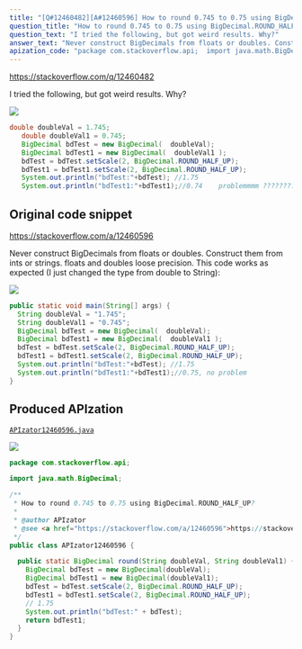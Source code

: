 ```yaml
---
title: "[Q#12460482][A#12460596] How to round 0.745 to 0.75 using BigDecimal.ROUND_HALF_UP?"
question_title: "How to round 0.745 to 0.75 using BigDecimal.ROUND_HALF_UP?"
question_text: "I tried the following, but got weird results. Why?"
answer_text: "Never construct BigDecimals from floats or doubles. Construct them from ints or strings. floats and doubles loose precision. This code works as expected (I just changed the type from double to String):"
apization_code: "package com.stackoverflow.api;  import java.math.BigDecimal;  /**  * How to round 0.745 to 0.75 using BigDecimal.ROUND_HALF_UP?  *  * @author APIzator  * @see <a href=\"https://stackoverflow.com/a/12460596\">https://stackoverflow.com/a/12460596</a>  */ public class APIzator12460596 {    public static BigDecimal round(String doubleVal, String doubleVal1) {     BigDecimal bdTest = new BigDecimal(doubleVal);     BigDecimal bdTest1 = new BigDecimal(doubleVal1);     bdTest = bdTest.setScale(2, BigDecimal.ROUND_HALF_UP);     bdTest1 = bdTest1.setScale(2, BigDecimal.ROUND_HALF_UP);     // 1.75     System.out.println(\"bdTest:\" + bdTest);     return bdTest1;   } }"
---
```


https://stackoverflow.com/q/12460482

I tried the following,
but got weird results. Why?


<div class="code-logo"><img src="/stackoverflow.png" /></div>

```java
double doubleVal = 1.745;
   double doubleVal1 = 0.745;
   BigDecimal bdTest = new BigDecimal(  doubleVal);
   BigDecimal bdTest1 = new BigDecimal(  doubleVal1 );
   bdTest = bdTest.setScale(2, BigDecimal.ROUND_HALF_UP);
   bdTest1 = bdTest1.setScale(2, BigDecimal.ROUND_HALF_UP);
   System.out.println("bdTest:"+bdTest); //1.75
   System.out.println("bdTest1:"+bdTest1);//0.74    problemmmm ????????????
```


## Original code snippet

https://stackoverflow.com/a/12460596

Never construct BigDecimals from floats or doubles. Construct them from ints or strings. floats and doubles loose precision.
This code works as expected (I just changed the type from double to String):

<div class="code-logo"><img src="/stackoverflow.png" /></div>

```java
public static void main(String[] args) {
  String doubleVal = "1.745";
  String doubleVal1 = "0.745";
  BigDecimal bdTest = new BigDecimal(  doubleVal);
  BigDecimal bdTest1 = new BigDecimal(  doubleVal1 );
  bdTest = bdTest.setScale(2, BigDecimal.ROUND_HALF_UP);
  bdTest1 = bdTest1.setScale(2, BigDecimal.ROUND_HALF_UP);
  System.out.println("bdTest:"+bdTest); //1.75
  System.out.println("bdTest1:"+bdTest1);//0.75, no problem
}
```

## Produced APIzation

[`APIzator12460596.java`](https://github.com/pasqualesalza/apization-temp-data/raw/master/search/APIzator12460596.java)

<div class="code-logo"><img src="/apizator.png" /></div>

```java
package com.stackoverflow.api;

import java.math.BigDecimal;

/**
 * How to round 0.745 to 0.75 using BigDecimal.ROUND_HALF_UP?
 *
 * @author APIzator
 * @see <a href="https://stackoverflow.com/a/12460596">https://stackoverflow.com/a/12460596</a>
 */
public class APIzator12460596 {

  public static BigDecimal round(String doubleVal, String doubleVal1) {
    BigDecimal bdTest = new BigDecimal(doubleVal);
    BigDecimal bdTest1 = new BigDecimal(doubleVal1);
    bdTest = bdTest.setScale(2, BigDecimal.ROUND_HALF_UP);
    bdTest1 = bdTest1.setScale(2, BigDecimal.ROUND_HALF_UP);
    // 1.75
    System.out.println("bdTest:" + bdTest);
    return bdTest1;
  }
}

```